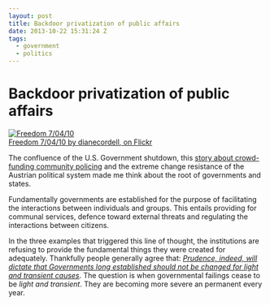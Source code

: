 ```yaml
---
layout: post
title: Backdoor privatization of public affairs
date: 2013-10-22 15:31:24 Z
tags:
  - government
  - politics
---
```

# Backdoor privatization of public affairs

[![Freedom 7/04/10](http://farm5.staticflickr.com/4120/4760640428_fb01a170b1_z.jpg)  
Freedom 7/04/10 by dianecordell, on Flickr](http://www.flickr.com/photos/dmcordell/4760640428/ "Freedom 7/04/10 by dianecordell, on Flickr")

The confluence of the U.S. Government shutdown, this [story about crowd-funding community policing](http://www.salon.com/2013/10/11/when_batman_isnt_available_crowd_fund/) and the extreme change resistance of the Austrian political system made me think about the root of governments and states.

Fundamentally governments are established for the purpose of facilitating the interactions between individuals and groups. This entails providing for communal services, defence toward external threats and regulating the interactions between citizens.

In the three examples that triggered this line of thought, the institutions are refusing to provide the fundamental things they were created for adequately. Thankfully people generally agree that: _[Prudence, indeed, will dictate that Governments long established should not be changed for light and transient causes](http://en.wikipedia.org/wiki/United_States_Declaration_of_Independence#Annotated_text_of_the_Declaration)_. The question is when governmental failings cease to be _light and transient_. They are becoming more severe an permanent every year.
